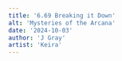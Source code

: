 ```yaml
---
title: '6.69 Breaking it Down'
alt: 'Mysteries of the Arcana'
date: '2024-10-03'
author: 'J Gray'
artist: 'Keira'
---
```

